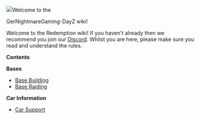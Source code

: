 ![](https://i.ibb.co/GpRttTM/E28-D663-E-11-B8-4-E22-9506-4-B49-F33-A0-A62.png)Welcome to the 

GerNightmareGaming-DayZ wiki!

Welcome to the Redemption wiki! If you haven't already then we recommend you join our [Discord](https://discord.gg/ZChXPUxAct).
Whilst you are here, please make sure you read and understand the rules.

****Contents****

**Bases**
 
* [Base Building](https://github.com/GerNightmareGaming/GerNightmareGaming-DayZ/wiki/Bases)
* [Base Raiding](https://github.com/GerNightmareGaming/GerNightmareGaming-DayZ/wiki/Base-Raiding)

**Car Information**

* [Car Support](https://github.com/GerNightmareGaming/GerNightmareGaming-DayZ/wiki/Car-Support)